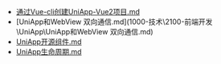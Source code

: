 - [通过Vue-cli创建UniApp-Vue2项目.md](1000-技术\2100-前端开发\UniApp\通过Vue-cli创建UniApp-Vue2项目.md)
- [UniApp和WebView 双向通信.md](1000-技术\2100-前端开发\UniApp\UniApp和WebView 双向通信.md)
- [UniApp开源组件.md](1000-技术\2100-前端开发\UniApp\UniApp开源组件.md)
- [UniApp生命周期.md](1000-技术\2100-前端开发\UniApp\UniApp生命周期.md)
